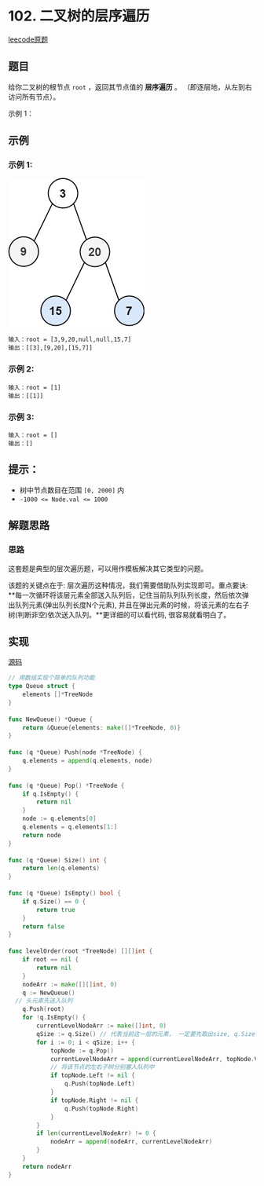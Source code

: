 # 102. 二叉树的层序遍历

[leecode原题](https://leetcode.cn/problems/binary-tree-level-order-traversal/)

## 题目
给你二叉树的根节点 `root` ，返回其节点值的 **层序遍历** 。 （即逐层地，从左到右访问所有节点）。

 

示例 1：

## 示例

### 示例 1:
![](images/tree1.jpg)
```text
输入：root = [3,9,20,null,null,15,7]
输出：[[3],[9,20],[15,7]]
```

### 示例 2:

```text
输入：root = [1]
输出：[[1]]
```

### 示例 3:

```text
输入：root = []
输出：[]
```

## 提示：
- 树中节点数目在范围 `[0, 2000]` 内
- `-1000 <= Node.val <= 1000`

## 解题思路

### 思路

这套题是典型的层次遍历题，可以用作模板解决其它类型的问题。

该题的关键点在于: 层次遍历这种情况，我们需要借助队列实现即可。重点要诀: **每一次循环将该层元素全部送入队列后，记住当前队列队列长度，然后依次弹出队列元素(弹出队列长度N个元素), 并且在弹出元素的时候，将该元素的左右子树(判断非空)依次送入队列。**更详细的可以看代码, 很容易就看明白了。

## 实现

[源码](./code/102-binary-tree-level-order-traversal/main.go)     
```go
// 用数组实现个简单的队列功能
type Queue struct {
	elements []*TreeNode
}

func NewQueue() *Queue {
	return &Queue{elements: make([]*TreeNode, 0)}
}

func (q *Queue) Push(node *TreeNode) {
	q.elements = append(q.elements, node)
}

func (q *Queue) Pop() *TreeNode {
	if q.IsEmpty() {
		return nil
	}
	node := q.elements[0]
	q.elements = q.elements[1:]
	return node
}

func (q *Queue) Size() int {
	return len(q.elements)
}

func (q *Queue) IsEmpty() bool {
	if q.Size() == 0 {
		return true
	}
	return false
}

func levelOrder(root *TreeNode) [][]int {
	if root == nil {
		return nil
	}
	nodeArr := make([][]int, 0)
	q := NewQueue()
  // 头元素先送入队列
	q.Push(root)
	for !q.IsEmpty() {
		currentLevelNodeArr := make([]int, 0)
		qSize := q.Size() // 代表当前这一层的元素， 一定要先取出size, q.Size()会一直变化
		for i := 0; i < qSize; i++ {
			topNode := q.Pop()
			currentLevelNodeArr = append(currentLevelNodeArr, topNode.Val)
			// 将该节点的左右子树分别塞入队列中
			if topNode.Left != nil {
				q.Push(topNode.Left)
			}
			if topNode.Right != nil {
				q.Push(topNode.Right)
			}
		}
		if len(currentLevelNodeArr) != 0 {
			nodeArr = append(nodeArr, currentLevelNodeArr)
		}
	}
	return nodeArr
}
```
